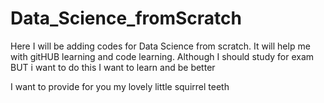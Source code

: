 # Data_Science_fromScratch
Here I will be adding codes for Data Science from scratch. It will help me with gitHUB learning and code learning. Although I should study for exam BUT i want to do this
I want to learn and be better



I want to provide for you my lovely little squirrel teeth 
